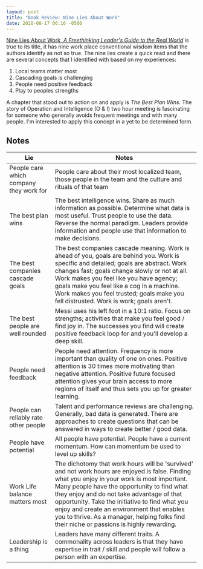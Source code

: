 ```yaml
---
layout: post
title: "Book Review: Nine Lies About Work"
date: 2020-08-17 06:16 -0500
---
```

[Nine Lies About Work, _A Freethinking Leader's Guide to the Real World_](https://www.goodreads.com/book/show/40086702-nine-lies-about-work?ac=1&from_search=true&qid=MGQWTMoLL0&rank=1) is true to its title, it has nine work place conventional wisdom items that the authors identify as not so true. The nine lies create a quick read and there are several concepts that I identified with based on my experiences:
1. Local teams matter most
1. Cascading goals is challenging
1. People need positive feedback
1. Play to peoples strengths

A chapter that stood out to action on and apply is _The Best Plan Wins_. The story of Operation and Intelligence (O & I) two hour meeting is fascinating for someone who generally avoids frequent meetings and with many people. I'm interested to apply this concept in a yet to be determined form.

## Notes
|Lie|Notes|
|---------|------|
|People care which company they work for|People care about their most localized team, those people in the team and the culture and rituals of that team|
|The best plan wins|The best intelligence wins. Share as much information as possible. Determine what data is most useful. Trust people to use the data. Reverse the normal paradigm. Leaders provide information and people use that information to make decisions.|
|The best companies cascade goals| The best companies cascade meaning. Work is ahead of you, goals are behind you. Work is specific and detailed; goals are abstract. Work changes fast; goals change slowly or not at all. Work makes you feel like you have agency; goals make you feel like a cog in a machine. Work makes you feel trusted; goals make you fell distrusted. Work is work; goals aren't. |
|The best people are well rounded|Messi uses his left foot in a 10:1 ratio. Focus on strengths; activities that make you feel good / find joy in. The successes you find will create positive feedback loop for and you'll develop a deep skill.|
|People need feedback|People need attention. Frequency is more important than quality of one on ones. Positive attention is 30 times more motivating than negative attention. Positive future focused attention gives your brain access to more regions of itself and thus sets you up for greater learning.|
|People can reliably rate other people|Talent and performance reviews are challenging. Generally, bad data is generated. There are approaches to create questions that can be answered in ways to create better / good data.|
|People have potential|All people have potential. People have a current momentum. How can momentum be used to level up skills?|
|Work Life balance matters most|The dichotomy that work hours will be 'survived' and not work hours are enjoyed is false. Finding what you enjoy in your work is most important. Many people have the opportunity to find what they enjoy and do not take advantage of that opportunity. Take the initiative to find what you enjoy and create an environment that enables you to thrive. As a manager, helping folks find their niche or passions is highly rewarding.|
|Leadership is a thing|Leaders have many different traits. A commonality across leaders is that they have expertise in trait / skill and people will follow a person with an expertise.|
